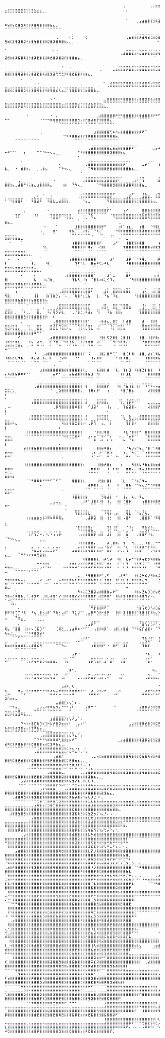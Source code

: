 ⠀⠀⠀⠀⠀⠀⠀⠀⠀⠀⠀⠀⠀⠀⠀⠀⠀⠀⠀⠀⠀⠀⠀⠀⠀⠀⠀⠀⠀⠀⠀⠀⠀⠀⠀⠀⠀⢀⠀⠀⠀⠀⠀⠀⠀⠀⣀⣠⣤⣤⣶⣶⣶⣶⣶⣶⣶⣶⣦⣤⣤⣀⠀⠀⠀⠀⠀⠀⠀⠀⠀⠀⠀⠀⠀⠀⠀⠀⠀⠀⠀⠀⠀⠀⠀⠀⠄⠄⠀⠀⠀⠀⠀⠀⠀⠀⠀⠀⠀⠀⠀⠀⠀⠀⠀⠀⠀⠀⠀⠀⠀⠀⠀⠀⠀⠀⠀⠀⠀⠀⠀⠀⠀⠀⠀⠀⠀⠀⠀⠀⠀⠀⠀⠀⠀⠀⠀⠀
⠀⠀⠀⠀⠀⠀⠀⠀⠀⠀⠀⠀⠀⠀⠀⠀⠀⠀⠀⠀⠀⠀⠀⠀⠀⠀⠀⠀⠀⠀⠀⠀⠀⠀⠀⠀⠀⠀⠁⠀⠀⢀⣠⣴⣶⡿⣟⡿⣽⣛⣾⣳⢯⡿⣽⣻⣽⣟⣿⣻⢿⡿⣿⣷⣦⣄⣀⠀⠀⠀⠀⠀⠀⠀⠀⠀⠀⠀⠀⠀⠀⠀⠀⠀⠀⠀⠀⠀⠀⠀⠀⠀⠀⠀⠀⠀⠀⠀⠀⠀⠀⠀⠀⠀⠀⠀⠀⠀⠀⠀⠀⠀⠀⠀⠀⠀⠀⠀⠀⠀⠀⠀⠀⠀⠀⠀⠀⠀⠀⠀⠀⠀⠀⠀⠀⠀⠀⠀
⠀⠀⠀⠀⠀⠀⠀⠀⠀⠀⠀⠀⠀⠀⠀⠀⢀⠀⠀⠀⠄⡃⠀⠀⠀⢔⠀⠀⠀⠀⠀⠀⠀⠀⠀⠀⠀⠀⢀⣤⣶⣿⡿⣽⢾⣽⣻⣞⣷⣻⢾⣽⣻⣽⢿⣽⣳⣿⣳⡿⣯⣿⢯⣿⡽⣿⢿⣿⣦⣄⡀⠀⠀⠀⠀⠀⠀⠀⠀⠀⠀⠀⠀⠀⠀⠀⠀⠀⠀⠀⠀⠀⠀⠀⠀⠀⠀⠂⡀⠀⠀⠀⠀⠀⠀⠀⠀⠀⠀⠀⠀⠀⠀⠀⠀⠀⠀⠀⠀⠀⠀⠀⠀⠀⠀⠀⠀⠀⠀⠀⠀⠀⠀⠀⠀⠀⠀⠀
⠀⠀⠀⠀⠀⠀⠀⠀⠀⠀⠀⠀⠀⠀⠀⠁⠈⠀⠀⠀⠀⠀⠀⠀⠀⠀⠀⠀⠀⠀⠀⠀⠀⠀⠀⠀⢀⣴⣿⣿⣟⡷⣟⣯⡿⣞⣷⣻⢾⣽⣻⣾⡽⣯⣿⢯⣟⣾⡽⣟⣷⣯⡿⣞⣿⡽⣿⣽⣻⢿⣿⣶⣤⡀⠀⠀⠀⠀⠀⠀⠀⠀⠀⠀⠀⠀⠀⠀⠀⠀⠀⠀⠀⠀⠀⠀⠁⠀⠀⠀⠀⠀⠀⠀⠀⠀⠀⠀⠀⠀⠀⠀⠀⠀⠀⠀⠀⠀⠀⠀⠀⠀⠀⠀⠀⠀⠀⠀⠀⠀⠀⠀⠀⠀⠀⠀⠀⠀
⠀⠀⠀⠀⠀⠀⠀⠀⠀⠀⠀⠀⠀⠀⠀⠀⠀⠀⠃⠀⠐⠀⠀⠀⠀⠀⠀⠀⠀⠀⡀⠀⠀⠀⣀⣴⣿⣿⡿⣷⣿⣻⣿⣽⣟⣿⣽⣟⣯⣷⣿⣻⣿⢿⣽⡿⣯⣿⣽⣟⣷⢯⣿⣻⣽⢛⢛⣛⠿⣿⣞⣯⣿⢿⣷⣄⡀⠀⠀⠀⠀⠀⠀⠀⠀⠀⠀⠀⠀⠀⠀⠀⠀⠀⠀⠀⠀⠀⠀⠀⠀⠀⠀⠄⠀⠀⠄⠀⠀⠀⠀⠀⠀⠀⠀⠀⠀⠀⠀⠀⠀⠀⠀⠀⠀⠀⠀⠀⠀⠀⠀⠀⠀⠀⠀⠀⠀⠀
⠀⠀⠀⠀⠀⠀⠀⠀⠀⠀⠐⠀⠀⠀⠀⠀⠀⠀⠀⠀⠀⠀⠀⠀⠄⠀⠀⠀⠀⠀⠀⠁⢀⣾⣿⣿⣿⣟⣿⡿⣷⣿⣟⣾⣿⣻⣾⣿⣯⣿⣾⣟⣿⣿⣿⣻⣿⣳⣿⢾⣯⡿⣷⢿⣿⣜⢎⣌⡛⢻⣿⣟⣾⣟⣯⣿⣿⣦⣀⠀⠀⠀⠀⠀⠀⠀⠀⠀⠀⠀⠀⠀⠀⠀⠀⠀⠀⠀⠀⠀⠀⠀⠀⠀⠀⠀⠀⠀⠀⠀⠀⠀⠀⠀⠀⠀⠀⠀⠀⠀⠀⠀⠀⠀⠀⠀⠀⠀⠀⠀⠀⠀⠀⠀⠀⠀⠀⠀
⠀⠀⠀⠀⠀⠀⠀⠀⠀⠀⠀⠀⠀⠀⠐⠈⠀⠀⠀⠀⠀⠀⠀⠀⠀⠀⠀⠀⠀⠀⠀⣤⣿⣿⣿⣿⣟⣿⡿⣿⡿⣷⣿⣿⣽⡿⣷⣿⣿⣿⣾⣿⣿⡿⣿⢿⣿⣿⣽⣿⣷⣿⣟⣿⣻⣿⣿⣶⣿⣿⣿⡿⣾⣽⣻⣞⣷⡿⣿⣷⣄⡀⠀⠀⠀⠀⠀⠀⠀⠀⠀⠀⠀⠀⠀⠀⠀⠀⠀⠀⠀⠀⠀⠀⠀⠀⠀⠀⠀⠀⠀⠀⠀⠀⠀⠀⠀⠀⠀⠀⠀⠀⠀⠀⠀⠀⠀⠀⠀⠀⠀⠀⠀⠀⠀⠀⠀⠀
⠀⠀⠀⠀⠀⠀⠀⠃⠀⠀⠀⠀⠀⠀⠐⠀⠄⠀⠀⠀⠀⠀⠀⠀⠀⠀⠀⠀⠀⣠⣿⣿⣿⣿⡿⢛⡛⣿⣿⣿⣿⡿⣿⣾⣿⣿⠿⠛⠋⠉⠁⠀⠀⠀⠀⠀⠀⠀⠀⠀⠈⠉⠉⠛⠻⠿⢿⣿⣿⣻⡿⣿⣽⡾⣯⢿⣾⣿⢯⣿⢿⣿⣦⡀⠀⠀⠀⠀⠀⠀⠀⠀⠀⠀⠀⠀⠀⠀⠀⠀⠀⠀⠀⠀⠀⠀⠀⠀⠀⠀⠀⠀⠀⠀⠀⠀⠀⠀⠀⠀⠀⠀⠀⠀⠀⠀⠀⠀⠀⠀⠀⠀⠀⠀⠀⠀⠀⠀
⠀⠀⠀⠀⠀⠀⠀⠀⠀⠀⠀⢀⠀⠀⠀⠀⠀⠀⠀⠀⠁⠀⠀⠀⠀⠀⠀⠀⣰⣿⣿⣿⣿⢋⠦⢣⢼⣿⣿⣿⣾⣿⡿⠟⠉⠀⠀⠀⠀⠀⠀⠀⣀⣀⣀⣀⣀⣀⣀⣀⠀⠀⠀⠀⠀⠀⠀⠈⠙⠛⠿⣿⣾⣿⡽⣟⣿⣿⣿⣿⣿⣻⣿⣿⣦⠀⠀⠀⠀⠀⠀⠀⠀⠀⠀⠀⠀⠀⠀⠀⠀⠀⠀⠀⠀⠀⠀⠀⠀⠀⠀⠀⠀⠀⠀⠀⠀⠀⠀⠀⠀⠀⠂⠀⠀⠀⠀⠀⠀⠀⠀⠀⠀⠀⠀⠀⠀⠀
⠀⠀⠀⠀⠀⠀⠀⠀⠀⠀⠀⠀⠀⠀⠀⠀⠀⠀⠀⠀⠀⠀⠀⠀⠀⠀⢀⣼⣿⣿⣿⣿⣿⣌⣮⣵⣿⣿⣿⡿⠟⠉⠀⠀⠀⠀⢀⣠⠴⠒⠋⠉⠁⠀⠀⣆⠀⠀⠀⠉⠉⠙⠒⠢⢤⣀⡀⠀⠀⠀⠀⠀⠉⠻⢿⣿⣿⣿⣿⣿⣿⣿⣽⣿⣿⣷⣦⡀⠀⠀⠀⠀⠀⠀⠀⠀⠀⠀⠀⠀⠀⠀⠀⠀⠀⠀⠀⠀⠀⠀⠀⠀⠀⠀⠀⠀⠀⠀⠀⠀⠀⠁⠀⠀⠀⠀⠀⠀⠀⠀⠀⠀⠀⠀⠀⠀⠀⠀
⠀⠀⠀⠀⠀⠁⠀⠀⠀⠀⠀⠀⠀⠀⠀⠀⠀⠄⠀⠀⠀⠀⠀⠀⠀⢀⣾⣿⣿⣿⣿⣿⣿⣿⣿⣿⣿⡿⠋⠁⠀⠀⠀⣀⡴⠚⠉⠀⢰⣧⡀⠀⠐⠀⣾⣿⣦⠀⠀⡀⢠⣷⡄⠀⠀⠀⠉⠓⠦⣄⠀⠀⠀⠀⠀⠉⠻⢷⣿⣿⡿⣟⣿⣾⡿⣿⣿⣿⣷⣦⣀⠀⠀⠀⠀⠀⠀⠀⠀⠀⠀⠀⠀⠀⠀⠀⠀⠀⠀⠀⠀⠀⠀⠀⠀⠀⠀⠀⠀⠀⠀⠀⠁⠀⠀⠀⠀⠀⠀⠀⠀⠀⠀⠀⠀⠀⠀⠀
⠀⠀⠀⠀⢀⠀⠀⠀⠂⠀⠀⠀⠀⠀⠀⠠⠀⠀⠀⠀⠀⠀⠀⠀⢀⣾⣿⣿⣿⣿⣿⣻⣿⣿⣿⡿⠋⠀⠀⠀⢀⡴⠚⢻⠀⠀⠀⠀⣾⣿⣟⣦⣀⣼⣿⠛⢯⣷⣄⣰⣿⣿⡿⣄⠀⠀⠀⢰⡆⠀⠙⠳⢄⡀⠀⠀⠀⠀⠙⠻⣿⣿⣿⣻⣿⣿⣿⣽⣿⢿⣿⣿⣦⣀⠀⠀⠀⠀⠀⠀⠀⠀⠀⠀⠀⠀⠀⠀⠀⠀⠀⠀⠀⠀⠀⠀⠀⠀⠀⠀⠀⠀⠀⠀⠀⠀⠀⠀⠀⠀⠀⠀⠀⠀⠀⠀⠀⠀
⠀⠀⠀⠀⠀⠀⠀⠀⠀⡀⠄⠀⠂⠀⠠⠀⠀⠀⠀⠀⠀⠀⠀⢀⣾⣿⣿⣿⣿⣿⣿⣿⣿⡿⠋⠀⠀⠀⢀⡴⠋⠀⠀⣸⣷⣤⡀⢰⣿⠃⠙⢿⣿⣿⠏⠀⠀⠻⣿⣽⠟⠀⠹⣿⣆⣀⣴⣿⣷⡀⠀⠀⠀⠙⢦⣀⠀⠀⠀⠀⠈⠻⣿⣿⣿⣷⣿⣿⣿⡿⣟⣿⣿⣿⣿⣦⣄⠀⠀⠀⠀⠀⠀⠀⠀⠀⠀⠀⠀⠀⠀⠀⠀⠀⠀⠀⠀⠀⠀⠀⠀⠀⠀⠀⠀⠀⠀⠀⠀⠀⡀⠀⠀⠀⠀⠀⠀⠀
⠀⠀⠀⠀⠀⠀⠄⠀⠀⠀⠀⠀⠀⠐⠀⠀⠀⠀⠀⠀⠀⠀⠀⣾⣿⣿⣿⣿⣿⣿⣿⣿⠏⠁⠀⠀⠀⣰⠊⠀⠀⠀⠀⣿⠿⣷⡿⣿⡿⠀⠀⠀⠹⠏⠀⠀⠀⠀⠘⠃⠀⠀⠀⠹⣿⣿⠟⠙⢿⣿⡀⠀⠀⠐⣂⠈⠳⣄⠀⠀⠀⠀⠈⠻⣿⣿⣿⣿⣿⣿⣿⣿⣷⣿⢿⣿⣿⣿⣶⣄⡀⠀⠀⠀⠀⠀⠀⠀⠀⠀⠀⠀⠀⠀⠀⠀⠀⠀⠀⠀⠀⠁⠐⠀⠀⠀⠀⠀⠀⠀⠀⠀⠀⠀⡀⠀⠀⠀
⠀⠀⠀⠀⠀⠀⠀⠀⠀⠀⠀⠀⠐⠀⠀⠀⠁⠀⠀⠀⠀⠀⣸⣿⣿⣿⣿⣿⣿⣿⣿⠋⠀⠀⠀⢀⡾⠁⢰⣆⡀⠀⢰⣿⠀⠀⠙⢿⣇⠀⠀⠀⠀⠀⠀⠀⠀⠀⠀⠀⠰⡄⠀⠀⠿⠁⠀⠀⠀⠻⣷⡄⣠⣴⣿⣆⠀⠈⠳⣄⠀⠀⠀⠀⠙⢿⣿⣿⣿⣿⣿⣿⣾⣿⣿⣿⣾⣿⣻⣿⢿⣷⣤⣀⠀⠀⠀⠀⠀⠀⠀⠀⠀⠀⠀⠀⠀⠀⠀⠀⠀⠀⠀⠀⠀⠈⠀⠀⠀⠂⠀⠘⠁⠀⠄⠀⣀⠀
⠀⠐⠀⠀⠀⠁⠀⠀⠀⠀⠀⠀⠀⠀⠀⠀⠀⠀⠀⠀⠀⢰⣿⣿⣿⣿⣿⣿⣿⣿⠃⠀⠀⠀⣠⠋⠀⠀⢸⣿⣟⣿⢾⣿⠀⠀⠀⠀⢰⠀⠀⠀⠀⠀⠀⠀⠀⠀⠀⠀⠀⢹⡄⠀⠀⠀⠀⠀⠀⠀⠻⣿⣿⣿⠃⢻⡆⠀⣐⣽⣇⠀⠀⠀⠀⠀⠹⣿⣿⣿⣿⣿⣿⣿⣿⣾⣿⣽⣿⣯⣿⣯⣟⣿⣷⣤⡀⠀⠀⠀⠀⠀⠀⠀⠀⠀⠀⠀⠀⠀⠀⠀⠀⠀⠀⠀⠀⠀⠀⠀⠀⠀⠀⠀⠀⠀⠀⠀
⠀⠄⠀⠀⠄⠀⠀⠀⡀⠀⠀⠁⠀⠀⠀⠀⠀⠀⠀⠀⢠⣾⣿⣿⣿⣿⣿⣿⣿⠁⠀⠀⠀⣰⠃⠀⠀⠀⣸⡿⠈⠙⠳⢿⡀⠀⠀⠀⡿⡇⠀⠀⠀⠀⠀⠀⠀⢸⡄⠀⠀⠀⢻⡀⠀⠀⠀⠀⠀⠀⠀⢹⡋⢹⡄⠀⢿⣶⡛⡥⢚⢧⡀⠀⠀⠀⠀⠘⢿⣿⣿⣿⣿⣿⣿⣿⣿⢿⣯⣿⣷⣿⣻⣾⣽⣻⣿⣶⣄⡀⠀⠀⠀⠀⠀⠀⠀⠀⠀⠀⠀⠀⠀⠀⠀⠀⠀⠀⠀⠀⠀⠀⠀⠀⠀⠀⠀⠀
⠀⠀⠀⠀⠀⠄⠀⠀⠀⠅⠀⠀⠀⠀⠀⠀⠀⠀⠀⣰⣿⣿⣿⣿⣿⣿⣿⣿⠃⠀⠀⠀⣰⠃⣀⠀⠀⠀⣿⠇⠀⠀⠀⠀⠀⠀⠀⡄⡇⣿⠀⠀⠀⠀⠀⠀⠀⠀⣧⠀⠀⠰⡌⣷⡀⠀⠀⠀⠀⠀⢹⣧⢣⡀⢷⠀⠈⣿⡧⠶⣅⢊⠹⣄⠀⠀⠀⠀⠈⢻⣿⣿⣿⣿⣿⣿⣿⣿⣿⣿⣿⣽⣿⣷⢿⣻⣾⣟⣿⣷⣤⠀⠀⠀⠀⠀⠀⠀⠀⠀⠀⠀⠀⠁⠀⠀⠀⠀⠀⠀⠀⠀⠀⠀⠀⠀⠀⠀
⠁⠀⠀⢨⠀⠀⠀⠀⠁⠀⠀⠀⠀⠀⠀⠀⠀⢀⣾⣿⣿⣿⣿⣿⣿⣿⣿⠏⠀⠀⠀⣰⡇⠀⣿⣿⣷⣴⣿⡅⠀⠀⠀⢠⠅⠀⢠⡇⣿⢻⣇⠀⠀⠀⢀⠀⠀⠀⢸⡇⠀⠀⣷⢹⣷⡑⡄⠈⠄⡀⠈⢷⣷⢳⣈⣧⠀⠀⣇⠀⠙⣦⠈⠹⣆⠀⠀⠀⠀⠀⢻⣿⣿⣿⣿⣿⣿⣿⣿⣿⣿⡿⣷⣿⣿⢿⣷⣿⣯⣿⣿⡆⠀⠀⠀⠀⠀⠀⠀⠀⠀⠀⠀⠀⠀⠀⠀⠀⠀⠀⠀⠀⠀⠀⠀⠀⠀⠀
⠀⠀⠀⠀⠀⠀⠀⠁⠀⠀⠀⠀⡀⠀⠀⠀⢠⣿⣿⣿⣿⣿⣿⣿⣿⣿⡏⠀⠀⠀⢠⣿⠄⠀⣿⡇⠙⣿⣿⣤⠀⠀⠀⢸⠂⠀⢸⡇⠸⣞⣿⡆⡀⠀⠈⠆⣀⠁⠀⣿⡀⠀⠸⡍⢿⡳⡽⣆⠀⠀⢀⠘⣿⣃⠿⣽⡄⠀⢻⠀⠀⠹⣦⠀⣿⣧⠀⠀⠀⠀⠀⢻⣿⣿⣿⣿⣿⣿⣿⣿⣿⣿⣿⣿⣻⣿⣿⣾⣿⣿⣿⠇⠀⠆⠀⠀⠀⠀⠀⠀⠀⠀⠀⠀⠀⠀⠀⠀⠀⠀⠀⠀⠀⠀⠀⠀⠀⠀
⠀⠀⠀⠀⠀⠄⠀⠀⠀⠀⠀⠀⠀⠀⠀⣠⣿⣿⣿⣿⣿⣿⣿⣿⣿⣿⠁⠀⠀⠀⣺⣾⢦⣄⣿⡅⢀⡇⢾⡿⠀⠀⠀⣾⠀⠀⣿⣿⠀⢿⣳⢿⣽⡄⠀⠀⢹⡀⠀⣿⣧⠀⠀⣿⣞⣇⠹⣾⡷⣄⠀⠀⢹⡿⣎⢻⣇⠀⢼⠀⠀⠀⠸⡆⢸⣟⣧⠀⠀⠀⠀⠀⢻⣿⣿⣿⣿⣿⣿⣿⣿⣿⣿⣿⣿⣿⣿⠿⠛⠛⠁⠀⠀⠀⠀⠀⠀⠀⠀⠀⠀⠀⠀⠀⠀⠀⠀⠀⠀⠀⠀⠀⠀⠀⠀⠀⠀⠀
⠀⠀⠀⠀⠊⠀⠀⠀⠀⠀⠀⠀⠀⢀⣴⣿⣿⣿⣿⣿⣿⣿⣿⣿⣿⡇⠀⠀⠀⠀⣻⡇⢫⣝⣿⡇⢨⣿⢸⡇⠀⠀⢸⣿⠀⢸⣿⢻⡆⢸⣯⣏⠿⣧⡀⠀⠘⣷⠀⣾⢹⡄⠀⡇⠈⠻⣄⠈⢻⡼⢳⣄⠀⢷⠙⢿⣿⠀⢺⡀⠀⠀⠀⢹⠈⣿⢽⡆⠀⠀⠀⠀⠈⣿⣿⣿⣿⡿⠿⠛⠛⠛⠉⠉⠀⠁⠀⠀⠀⠀⠀⠀⠀⠀⠀⠀⠀⠀⠀⠀⠀⠀⠀⠀⠀⠀⠀⠀⠀⠀⠀⠀⠀⠀⠀⠀⠀⠀
⠀⠀⠀⠀⠀⠀⠀⠀⠀⠘⠀⠀⣠⣾⣿⣿⣿⣿⣿⣿⣿⣿⣿⣿⣿⠁⠨⠀⠀⢀⣿⡅⣿⠛⢉⠁⠀⣿⢈⠇⢿⠀⣼⣿⡀⣼⡎⠸⣧⠸⣿⣮⢣⡙⢷⡀⠀⡟⣦⣾⠠⣷⡄⠇⠀⠀⣨⠞⠃⠀⠀⠈⠁⠀⠀⡀⢸⡆⣿⡇⠀⠀⠀⠀⠁⢿⡘⣿⡄⠀⠀⠀⠀⢸⣿⣿⣿⢷⠀⠀⠀⠀⠀⠀⠀⠀⠀⠀⠀⠀⠀⠀⠀⠠⠀⠀⠀⠀⠄⠀⠀⠀⠀⠀⠀⠀⠀⠀⠀⠀⠀⠀⠀⠀⠀⠀⠀⠀
⠀⠀⠀⠀⠀⠀⠀⠀⠀⠀⠀⣰⣿⣿⣿⣿⣿⣿⣿⣿⣿⣿⣿⣿⡿⣀⠀⠀⠀⣯⣿⡇⣾⠀⠈⣇⠀⢹⡆⣹⠀⢿⣿⣙⡇⣿⡇⠀⠸⣆⣳⣿⡷⠟⠛⠋⠉⠀⠀⠀⠀⠀⠀⢀⡶⠋⠁⣠⣀⣶⣷⣾⣿⣿⣿⣷⣼⠀⣹⠀⠀⠀⠀⠀⠀⢸⡇⢼⣧⠀⠀⠀⠀⢀⣿⣿⣿⣿⠀⠀⠀⠀⠀⠀⠀⠀⠀⠀⠀⠀⠀⠀⠀⠀⠀⠀⠀⠀⠀⠀⠀⠀⠀⠀⠀⠀⠀⠀⠀⠀⠀⠀⠀⠀⠀⠀⠀⠀
⠀⠀⠀⠀⠀⠀⠀⠀⠀⢀⣼⣿⣿⣿⣿⣿⣿⣿⣿⣿⣿⣿⣿⣿⡇⢲⠀⠀⠀⣿⣿⣷⡟⠀⠀⠸⡆⠘⣧⢸⣇⢸⡇⠉⠹⠛⠧⠤⣤⣭⣥⣡⡀⠀⠀⠀⠀⠀⠀⠀⠀⠀⠀⠈⠀⣀⣵⣿⣿⣿⣿⢿⣿⣄⠀⢸⢿⠆⡟⠀⠀⢰⠀⠀⠀⠘⣿⡈⣿⣦⠀⠀⠀⠀⢼⣿⣿⣿⡃⠀⠀⠀⠀⠀⠀⠀⠀⠀⠀⠀⠀⠀⠀⠀⠀⠀⠀⠀⠀⠀⠀⠀⠀⠀⠀⠀⠀⠀⠀⠀⠀⠀⠀⠀⠀⠀⠀⠀
⠀⠀⠀⠀⠀⠀⠀⠀⢠⣿⣿⣿⣿⣿⣿⣿⣿⣿⣿⣿⣿⣿⣿⣿⡇⣽⠀⠀⠀⣿⢿⣿⡄⠀⠀⠀⢻⡀⢸⡾⠿⠚⠃⠀⠀⣀⣀⣀⣀⡀⠤⠀⠀⠀⠀⠀⠀⠀⠀⠀⠀⠀⠀⠀⢀⡿⢻⣿⣿⣿⣿⠾⣿⡇⠀⠊⣸⣽⠃⠀⠀⢸⡄⠀⢀⠀⢹⣮⣽⣿⠄⠀⠀⠀⢼⣿⣿⡟⡇⠀⠀⠀⠀⠀⠀⠀⠀⠀⠀⠀⠀⠀⠀⠀⠀⠀⠀⠀⠀⠀⠀⠀⠀⠀⠀⠀⠀⠀⠀⠀⠂⠀⠀⠀⠀⠀⠀⠀
⠀⠀⠀⠀⠀⠀⠀⢠⣿⣿⣿⣿⣽⣿⣿⣿⣿⣿⣿⣿⣿⣿⣿⣿⡇⣺⠀⠀⠀⣿⣯⣿⡇⠀⠀⠀⠈⢧⠀⢷⣠⣤⣾⣿⣿⣿⣿⣿⣿⣿⣷⠶⣄⠀⠀⠀⠀⠀⠀⠀⠀⠀⠀⠀⠀⠀⠈⢿⣽⢿⣿⣛⣿⣧⠆⢀⡿⢻⠁⢠⡀⠈⡇⠀⠀⠀⠀⢻⡏⣿⠆⠀⠀⠀⣾⣿⣿⡇⡇⠀⠀⠀⠀⠀⠀⠀⠀⠀⠀⠀⠀⠀⠀⠀⠀⠆⠀⠀⠀⠀⠀⠀⠀⠀⠀⠀⠀⠀⠀⠀⠀⠀⠀⠀⠀⠀⠀⠀
⠀⠀⠀⠀⠀⠀⢠⣿⣿⣿⣷⣿⣿⣿⣿⣿⣿⣿⣿⣿⣿⣿⣿⣿⡇⠀⠀⠀⠈⣿⣧⢻⣿⠀⠀⠀⠀⠘⢧⠈⣿⣿⠉⠀⢿⣿⣿⣿⣿⣽⣿⡆⠀⠀⠀⠀⠀⠀⠀⠀⠀⠀⠀⠀⠀⠀⠀⠈⠛⠒⠒⠛⠉⠀⠀⠚⠁⣿⠀⣸⠁⡄⢣⠀⠀⠁⣆⠀⠻⣯⠀⠀⠀⠀⣿⣿⣿⣿⡇⠀⠀⠀⠀⠀⠀⠀⠀⠀⠀⠀⠀⠀⠀⠀⠀⠄⠀⠀⠀⠀⠀⠀⠀⠀⠀⠀⠀⠀⠀⠀⠀⠀⠀⠀⠀⠀⠀⠀
⠀⠀⠀⠀⠀⠀⣾⣿⣿⣷⣿⣿⣿⣾⣿⣿⣿⣿⣿⣿⣿⣿⣿⣿⡇⠀⠀⠀⠀⢿⣷⣛⣿⡆⠀⠀⠀⠀⠈⢳⡜⣎⠳⣄⠈⣿⡈⠘⢿⣿⣽⠇⠀⠀⠀⠀⠀⠀⠀⠀⠀⠀⠀⠀⠀⠀⠀⠀⠀⠀⠀⠀⠀⠀⠀⠀⢰⠇⣰⠇⠀⣿⠸⠀⣄⠀⠘⣦⡀⠙⢦⡀⠀⢸⣿⣿⣿⣿⠁⠀⠀⠀⠀⠀⠀⠀⠀⠀⠀⠀⠀⠀⠀⠀⠀⠀⠁⠀⠀⠀⠀⠀⠀⠀⠀⠀⠀⠂⠀⠀⠀⠀⠀⠀⠀⠀⠀⠀
⠀⠀⠀⠀⠀⠀⢸⣿⣿⣿⣿⣿⣾⣿⣿⣿⣿⣿⣿⣿⡿⣿⣿⣿⣷⠀⠀⠀⠀⢸⣿⡞⣿⡆⠀⠀⢰⠀⠀⠀⢻⣿⣧⠘⢷⣦⣿⣶⣾⣿⠿⠇⠀⠀⠀⠀⠀⠀⠀⠀⠀⠀⠀⠀⠀⠀⠀⠀⠀⠀⠀⠀⠀⠀⠀⢠⣿⣿⡿⠀⠀⢸⠀⠃⢻⠀⠀⣿⡿⣦⡄⠻⢶⣼⣿⣿⣿⢻⣶⡾⣷⠀⠀⠀⠀⠀⠀⠀⠀⠀⠀⠀⠀⠀⠀⠀⠀⠀⠀⠀⠀⠀⠀⠀⠀⠀⠀⠀⠀⠀⠀⠀⠀⠀⠀⠀⠀⠀
⠀⠀⠀⠀⠀⠀⠀⠉⠛⠿⠿⠿⠛⠛⠋⠉⠋⠉⠀⠀⠀⢿⣿⣿⣿⡀⠀⠀⠀⠸⣻⡆⣿⡇⠀⠀⠈⣇⠀⠀⠉⢳⡍⠳⠤⠀⠀⠀⠀⠀⠀⠀⠀⠀⠀⠀⠀⠀⠀⠀⠂⠀⠀⠀⠀⠀⠀⠀⠀⠀⠀⠀⠀⠀⢀⣾⠟⣿⡇⣠⠀⢸⠀⠀⢸⠀⢀⣿⣷⠀⠉⠳⢦⣌⣉⣙⣻⣿⣷⡿⠏⠀⠀⠀⠀⠀⠀⠀⠀⠀⠀⠀⠀⠀⠀⠀⠂⠀⠀⠀⠀⠀⠀⠀⠀⠀⠀⠀⠀⠀⠀⠀⠀⠀⠀⠀⠀⠀
⠀⠀⠀⠀⠀⠀⠀⠀⠀⠀⠀⠀⠀⠀⠀⠀⠀⠀⠀⠀⠀⠸⣿⣿⣿⣷⠀⠀⠀⠀⢙⢷⣼⡇⠀⠂⠀⢸⡄⠀⢦⡀⠻⣄⠀⠀⠀⠀⠀⠀⠀⠀⠀⠀⠀⠀⠀⠀⠀⠀⠀⠀⠀⣀⣠⢤⣄⠀⠀⠀⠀⠀⠀⣠⠟⠁⣸⣿⠇⣻⠀⢸⡄⠀⢸⡇⢈⣿⡗⠀⠀⠀⢰⣿⣿⡿⣿⣟⠛⠁⠀⠀⠀⠀⠀⠀⠀⠀⠀⠀⠀⠀⠀⠀⠀⠀⠀⡁⠀⠀⠀⠀⠀⠀⠀⠀⠀⠀⠀⠀⠀⠀⠀⠀⠀⠀⠀⠀
⠀⠀⠀⠀⠀⠀⠀⠀⠀⠀⠀⠀⠀⠀⠀⠀⠀⠀⠀⠀⠀⠀⢻⣿⣿⣿⣆⠀⠀⠀⠈⠹⢿⡇⢀⡤⠀⠀⢿⣇⠀⠑⣦⡘⢦⡀⠀⠀⠀⠀⠀⠀⠀⠀⠀⠀⣶⣶⣶⣶⣲⡯⠿⠷⠿⠿⢿⡄⠀⠀⠀⠀⠀⠁⢀⣼⡿⣽⠀⣿⠀⢸⡂⠀⢸⡇⠠⣿⠃⠀⠀⢀⣿⣿⡿⠁⠻⢿⣄⠀⠀⠀⠀⠀⠀⠀⠀⠀⠀⠀⠀⠀⠀⠀⠀⠀⠀⠀⠀⠀⠀⠀⠀⠀⠀⠀⠀⠀⠀⠀⠀⠀⠀⢀⠀⠀⠀⠀
⠀⠀⠀⠀⠀⠀⠀⠀⠀⠀⠀⠀⠀⠀⠀⠀⠀⠀⠀⠀⠀⠀⠈⢿⣿⣿⣿⣆⠀⠀⠀⠀⢹⠇⢸⡇⠀⡀⠈⠘⡆⠀⠀⠛⢷⡾⢷⣄⡀⠀⠀⠀⠀⠀⠀⠀⢹⡟⢫⡙⠴⡈⢆⠱⢨⢡⡿⠀⠀⠀⠀⠀⢀⣴⣿⣿⣿⡿⢠⣿⠀⣸⡇⠀⢸⡇⠀⣯⠀⠀⢀⣾⣿⠟⠱⣆⠀⠀⠈⠓⠦⣄⣀⠀⠀⠀⠀⠀⠀⣀⣀⠀⠀⠀⠀⠀⠀⠀⠀⠀⠀⠀⠀⠀⠀⠀⠀⠀⠀⠀⠀⠀⠀⠀⠀⠀⠈⠀
⠀⠀⠀⠀⠀⠀⠀⠀⠀⠀⠀⠀⠀⠀⠀⠀⠀⠀⠀⠀⠀⠀⠀⠘⣿⣿⣿⣿⣆⠀⠀⢀⡞⢠⠿⢳⠀⢹⡀⠀⢹⣤⣤⣄⣘⣿⣤⡈⠉⠃⠀⠀⠀⠀⠀⠀⠀⠻⣦⣘⡤⣑⣌⣂⡧⠟⠁⠀⠀⠀⣠⣴⣿⣿⣮⢽⣿⡇⣼⡿⠀⣿⡇⠀⢸⢅⡀⢳⠀⠀⣿⣿⠋⠀⠃⡹⣷⢤⣄⣀⠀⠀⠉⠛⠓⠶⠲⠶⢛⣽⣿⠀⠀⠀⠀⠀⠀⠀⠀⠀⠀⠀⠀⠀⠀⠀⠀⠀⠀⠀⠀⠀⠀⠀⠀⠀⠀⠀
⠀⠀⠀⠀⠀⠀⠀⠀⠀⠀⠀⠀⠀⠀⠀⠀⠀⠀⠀⠀⠀⠀⠀⠀⠘⣿⣿⣿⣿⣧⣀⡞⢡⠞⠀⠘⣇⠀⣧⠖⠉⢹⣟⢲⢯⣝⠻⢿⣷⣦⣄⡀⠀⠀⠀⠀⠀⠀⠀⠉⢉⡿⢿⡀⠀⠀⠀⢀⣤⣾⣟⣣⠾⣿⣷⣫⡿⣶⣿⣗⢀⣿⡇⠀⢸⠀⡇⢸⠀⣤⣿⣟⢰⡄⠀⠀⠻⣿⣀⠉⠉⠛⠓⠒⠒⠲⠛⠛⠋⠉⠀⠀⠀⠀⠀⠀⠀⠀⠀⠀⠀⠀⠀⠀⠀⠀⠀⠀⠀⠀⠀⠀⠀⠀⠀⠀⠀⠀
⠀⠀⠀⠀⠀⠀⠀⠀⠀⠀⠀⠀⠀⠀⠀⠀⠀⠀⠀⠀⠀⠀⢀⣤⣀⠘⢻⣿⣿⠿⠋⣠⠋⠀⠀⢀⡼⠛⠁⠀⠀⣿⢬⡓⢮⡜⡻⢶⣬⣙⠿⣿⢿⣷⣶⠦⣄⣀⣀⣠⠞⢀⡞⠁⢀⣠⢖⢻⡿⣿⣷⢣⢏⡿⣿⣿⣷⣿⠃⡇⣸⣿⡇⠀⣿⣸⣧⢸⣀⣿⣿⣿⣦⣙⠄⠀⠀⠨⣿⣐⠀⠀⠀⠀⠀⠀⠀⠀⠀⠀⠀⠀⠀⠀⠀⠀⠀⠀⠀⠀⠀⠀⠀⠀⠀⠀⠀⠀⠀⠀⠀⠀⠀⠀⠀⠀⠤⠀
⠀⠀⠀⢁⠀⠀⠀⠀⠀⠀⠀⠀⠀⠀⠀⠀⠀⠀⠀⠀⠀⠀⠀⠻⢮⣍⣙⣿⣽⣴⣿⣿⣷⡤⠞⠉⠀⠀⠀⠀⠀⢿⡦⣙⢦⡹⣱⢣⢞⡹⢷⣮⣛⣿⣷⣄⣡⣾⡽⠋⢀⣼⣧⣾⣿⠁⢎⣸⣿⢿⣿⣎⣮⣟⡿⢿⣿⡏⣰⣯⢟⣿⠁⠀⣿⡾⣽⢸⣿⣿⣿⢾⣿⢹⣎⠒⠄⠀⠀⠙⣦⡀⠀⠀⠀⠀⠀⠀⠀⠀⠀⠀⠀⠀⠀⠀⠀⠀⠀⠀⠀⠀⠀⠀⠀⠀⠀⠀⠀⠀⠀⠀⠀⠀⠀⠀⠀⠀
⠀⠀⠀⠀⠄⠀⠀⠀⠀⠀⠀⠀⠀⠀⠀⠀⠀⠀⠀⠀⠀⠀⠀⠀⠀⠀⠈⠛⡟⣿⡿⠟⠉⠀⠀⠀⠀⠀⠀⠀⠀⠘⣷⢩⢖⡱⢣⢏⣮⡿⠏⢿⢉⡉⠘⢯⠀⠘⢦⢀⣿⣢⡾⠁⠙⢷⡂⣴⠏⠀⠹⣅⡼⠉⢀⣤⡿⠛⣹⡗⣺⡟⠀⠀⣿⠇⣽⢸⣿⣿⣏⢿⣿⢸⡏⠿⣦⡑⠤⠀⠀⠙⠶⣤⣀⠀⠀⠀⢀⣀⡀⠀⠀⠀⠀⠀⠀⠀⠀⠀⠀⠀⠀⠀⠀⠀⠀⠀⠀⠀⠀⠀⠀⠀⠀⠀⠀⠀
⠀⠀⠀⠀⠄⠀⠀⠀⠀⠀⠀⠀⠀⠀⠀⠀⠀⠀⠀⠀⠀⠀⠀⠀⠀⢀⣠⡾⠛⠉⠀⠀⠀⠀⠀⠀⠀⠀⠀⠀⠀⠀⠙⣷⢪⡕⣫⠟⠡⢿⡄⠈⣿⣿⠀⢸⡷⠢⢈⣯⡹⠋⠀⠀⠀⢈⢿⣃⣀⣠⣴⠿⠶⠚⠋⠁⠀⢠⣿⠷⡿⠁⠀⢰⡿⡰⣿⣾⠀⠙⠻⣯⡏⣼⣿⠆⠈⠙⠳⠦⣥⣄⣀⣀⣈⣙⣛⣿⣽⣾⠃⠀⠀⠀⠀⠀⠀⠀⠀⠀⠀⠀⠀⠀⠀⠀⠀⠀⠀⠀⠀⠀⠀⠀⠀⠀⠀⠀
⠀⠀⠀⠀⠁⠀⠀⠀⠀⠀⠀⠀⠀⠀⠀⠀⠀⠀⠀⠀⠀⠀⢀⣠⠶⠛⠁⠀⠀⠀⠀⠀⠀⠀⠀⠀⠀⠀⠀⠀⠀⠀⠀⠙⢷⣼⠏⠀⢸⣯⣤⣶⣯⣤⣴⣞⣡⣴⣿⣝⢿⠉⠉⠉⠉⠛⠛⢯⡉⠁⠀⠀⠀⠀⠀⠀⢠⣿⣿⣿⠇⠠⠀⣾⠟⠁⣻⡏⠀⠀⠀⠈⢻⣯⡞⠀⠀⠀⠀⠀⠀⠉⠁⠉⠉⠉⠉⠉⠀⠀⠀⠀⠀⠀⠀⠀⠀⠀⠀⠀⠀⠀⠀⠀⠀⠀⠀⠀⠀⠀⠀⠀⠀⠀⠀⠀⠀⠀
⠀⠀⠀⠀⠀⠀⠀⠀⠀⠀⠀⠀⠀⠀⠀⠀⠀⠀⠀⠀⢀⣴⠏⠈⠀⠀⠀⠀⠀⠀⠀⠀⠀⠀⠀⠀⠀⠀⠀⠀⠀⠀⠀⠀⠈⠳⡄⠀⠘⠷⠛⠉⠉⠀⠛⠋⣳⡿⢭⠿⣮⡳⣤⣶⣶⡀⠀⠈⣷⠀⠀⠀⠀⠀⠀⢠⡿⢋⣿⠏⣰⠃⣾⠃⠀⢰⣿⠁⠀⠀⠀⠀⠀⠘⣯⠄⠀⠀⠀⠀⠀⠀⠀⠀⠀⠀⠀⠀⠀⠀⠀⠀⠀⠀⠀⠀⠀⠀⠀⠀⠀⠀⠀⠀⠀⠀⠀⠀⠀⠀⠀⠀⠀⠀⠀⠀⠀⠀
⠀⠀⠀⠀⠀⠀⠀⠀⠀⠀⠀⠀⠀⠀⠀⠀⠀⠀⠀⣠⡿⠁⠄⠀⠀⠀⠀⠀⠀⠀⠀⠀⠀⠀⠀⠀⠀⠀⠀⠀⠀⠀⠀⠀⠀⠀⠘⠦⣀⠀⠀⠀⠀⠀⠀⢸⣏⠷⣫⢽⣩⢿⣝⢧⣸⠋⠀⣰⠃⠀⠀⠀⣀⣀⣴⡯⣴⡾⢉⣼⢁⠾⠁⠀⠀⣼⠃⠀⠀⠀⠀⠀⠀⢀⣽⣦⣄⡀⠀⠀⠀⠀⠀⠀⠀⠀⠀⠀⠀⠀⠀⠀⠀⠀⠀⠀⠀⠀⠀⠀⠀⠀⠀⠀⠀⠀⠀⠀⠀⠀⠀⠀⠀⠀⠀⠀⠀⠀
⠀⠀⠀⠀⠀⠀⠀⠀⠀⠀⠀⠀⠀⠀⠀⠀⠀⢀⣴⡟⣄⠣⢀⠀⠀⠀⠀⠀⠀⠀⠀⠀⠀⠀⠀⠀⠀⠀⠀⠀⠀⠀⠀⠀⠀⠀⠀⠀⠈⠳⣄⠀⠀⠛⠶⡬⠿⠟⠛⠋⠉⠉⠛⣾⣳⡖⣛⢻⣛⣛⣿⠛⠛⠋⠁⢠⣾⣤⣾⠗⠋⠀⠀⢀⡴⠃⠀⠀⠀⠀⠀⠀⣠⣾⣿⣹⢾⡽⣻⢢⣤⣀⠀⠀⠀⠀⠀⠀⠀⠀⠀⠀⠀⠀⠀⠀⠀⠀⠀⠀⠀⠀⠀⠀⠀⠀⠀⠀⠀⠀⠀⠀⠀⠀⠀⠀⠀⠀
⠀⠀⠀⠀⠀⠀⠀⠀⠀⠀⠀⠀⠀⠀⠀⠀⣤⣾⣿⡱⢢⡁⠆⠠⠀⠀⠀⠀⠀⠀⠀⠀⠀⠀⠀⠀⠀⠀⠀⠀⠀⠀⠀⠀⠀⠀⠀⠀⠀⠀⠈⠙⠶⣄⠀⠀⠀⠀⣀⣤⡴⣶⢻⣛⣷⡹⣆⠉⠉⣰⠃⠀⠀⠀⣴⠟⠉⠈⠀⠀⠀⠀⠀⠈⠀⠀⠀⠀⠀⠀⢀⣴⣿⣟⡾⣽⢯⡿⣽⣻⢾⣭⣻⠶⣦⣄⡀⠀⠀⠀⠀⠀⠀⠀⠀⠀⠀⠀⠀⠀⠀⠀⠀⠀⠀⠀⠀⠀⠀⠀⠀⠀⠀⠀⠀⠀⠀⠀
⠀⠀⠀⠀⠀⠀⠀⠀⠀⠀⠀⠀⠀⠀⣰⣾⣿⣿⣯⢳⢣⠜⣠⠁⠄⠀⠀⠀⠀⠀⠀⠀⠀⠀⠀⠀⠀⠀⠀⠀⠀⠀⠀⠀⠀⠀⠀⠀⠀⠀⠀⠀⠀⠀⠙⠲⠶⣿⣏⢷⡹⢎⡗⡧⡞⣿⡽⣶⡶⠃⠀⢀⡤⠞⠁⠀⠀⠀⠀⠀⠀⠀⠀⠀⠀⠀⠀⠀⣠⣴⣿⣿⡿⣞⣿⡽⣯⣟⣷⣟⡿⣾⡽⣿⣶⢾⣽⣛⡷⢶⣤⣀⣀⠀⠀⠀⠀⠀⠀⠀⠀⠀⠀⠀⠀⠀⠀⠀⠀⠀⠀⠀⠀⠀⠀⠀⠀⠀
⠀⠀⠀⠀⠀⠀⠀⠀⠀⠀⠀⢀⣤⣿⣿⣿⣿⣿⣽⢫⣎⠳⣄⠊⡄⠀⠀⠀⠀⠀⠀⠀⠀⠀⠀⠀⠀⠀⠀⠀⠀⠀⠀⠀⠀⠀⠀⠀⠀⠀⠀⠀⠀⠀⠀⠀⠀⠀⠉⠙⠛⠛⠾⠷⠿⠾⢃⣿⣷⡦⠞⠉⠀⠀⠀⠀⠀⠀⠀⠀⠀⠀⠀⠀⢀⣠⣴⣿⣿⣿⣿⢿⣽⡿⣽⣟⣯⣿⢾⣻⣽⣟⣿⣷⢿⣻⣯⣿⢿⣿⣶⣯⣽⣛⡷⣦⣤⣀⡀⠀⠀⠀⠀⠀⠀⠀⠀⠀⠀⠀⠀⠀⠀⠀⠀⠀⠀⠀
⠀⠀⠀⠀⠀⠀⠀⠀⠀⢀⣴⣿⣿⣿⣿⣿⣿⣟⣾⡳⣎⠷⣌⠳⡠⢡⠀⠀⠀⠀⠀⠀⠀⠀⠀⠀⠀⠀⠀⠀⠀⠀⠀⠀⠀⠀⠀⠀⠀⠀⠀⠀⠀⠀⠀⠀⠀⠀⠀⠀⠀⠀⠀⠀⢀⣴⣿⠋⠁⠀⠀⠀⠀⠀⠀⠀⢀⣀⢴⣢⣶⣶⣾⣿⣿⣿⣿⣿⢿⣯⣿⣟⣯⣿⢿⣽⡿⣾⡿⣟⣯⣿⣟⣾⣿⡿⣯⣿⡿⣷⣿⣻⣟⣿⡿⣷⣿⣭⣟⡿⢶⣦⣤⣀⠀⠀⠀⠀⠀⠀⠀⠀⠀⠀⠀⠀⠀⠀
⠀⠀⠀⠀⠀⠀⠀⣠⣾⣿⢿⣿⣿⣿⣿⣿⣿⣻⢾⡽⣭⡟⣼⢣⡕⢢⠘⡀⠀⠀⠀⠀⠀⠀⠀⠀⠀⠀⠀⠀⠀⠀⠀⠀⠀⠀⠀⠀⠀⠀⠀⠀⠀⠀⠀⠀⠀⠀⠀⠀⠀⠀⢀⣴⣿⣿⣯⣀⠀⠀⠀⠀⠀⣀⣠⣾⡿⣾⣿⣿⣿⣿⢿⣿⣻⣿⣿⣻⣿⣯⣷⣿⢿⣽⣿⣯⣿⣟⣿⡿⣟⣯⣿⡿⣷⣿⣿⣟⣿⣿⣽⣿⢿⣻⣿⣿⣽⣿⢿⣿⣿⣷⣾⣿⣽⣷⢦⣄⣀⠀⠀⠀⠀⠀⠀⠀⠀⠀
⠀⠀⠀⠀⢀⣴⣾⢿⣻⣾⢿⣻⣿⣿⣿⣿⣻⣿⢯⣟⡷⣽⣎⠷⣜⢣⢣⡘⠄⠄⠀⠀⠀⠀⠀⠀⠀⠀⠀⠀⠀⠀⠀⠀⠀⠀⠀⠀⠀⠀⠀⠀⠀⠀⠀⠀⠀⠀⠀⠀⢀⡴⣿⣿⣿⠃⠈⠉⣀⣤⣤⣶⣿⣿⣿⣽⣹⣿⣿⣟⣷⡿⣿⣻⣿⣷⣿⢿⣷⣿⣿⣽⣿⡿⣷⣿⣟⣿⡿⣿⣿⢿⣟⣿⣿⢿⣾⣿⣿⣽⣿⢿⣿⣿⣿⣽⣿⣿⣿⣿⣯⣿⣿⡿⣿⣿⣿⣿⣽⣻⣦⣄⡀⠀⠀⠀⠀⠀
⠀⠀⢠⣾⣿⣻⣽⣿⣻⣽⣿⣿⣿⣿⣿⣿⣿⣻⣿⢯⣟⡷⣞⡿⣎⢷⡣⡜⡬⡘⢠⠀⠀⠀⠀⠀⠀⠀⠀⠀⠀⠀⠀⠀⠀⠀⠀⠀⠀⠀⠀⠀⠀⠀⠀⠀⠀⠀⢀⣴⣟⡠⠾⣯⠿⣴⣾⣿⣿⣿⣿⣿⣿⣿⣿⣲⢳⣿⣿⣟⣯⣿⣿⢿⣷⣿⣻⣿⣿⣿⣾⣿⣿⣿⣿⣯⣿⣿⣿⣿⣻⣿⣿⣿⣻⣿⣿⣿⣾⣿⣿⣿⣿⣷⣿⣿⣿⣾⣿⣟⣿⣿⣿⣿⣿⣿⣿⣿⣿⣿⣿⣯⣿⣦⡀⠀⠀⠀
⠀⢠⣿⣿⣳⣿⣻⣾⣿⡿⣿⣿⣿⣿⣿⣿⣿⣿⣿⣿⣻⣽⣯⢷⣻⢮⣳⣝⡲⡍⢦⡘⠄⠠⠀⠀⠀⠀⠀⠀⠀⠀⠀⠀⠀⠀⠀⠀⠀⠀⠀⠀⠀⠀⠀⠀⢀⣴⣿⣿⣿⣿⣿⣾⣿⣿⣿⣿⣿⣿⣿⢿⣿⣿⣿⢧⢫⣼⣿⣿⣟⣯⣿⣿⢿⣻⣿⣿⣿⣿⣿⣿⣿⣿⣿⣿⣿⣿⣿⣿⣿⣿⣿⣿⣿⣿⣿⣿⣿⣿⣿⣿⣿⣿⣿⣿⣽⣿⣿⣿⣿⣿⢿⣿⣿⣿⣿⣿⣿⣿⣿⣿⣿⣿⡿⣦⡀⠀
⠀⣿⣿⣷⡿⣽⣿⣻⣷⣿⣿⣿⣿⣿⣿⣿⣿⣿⣿⣽⣿⣷⡿⣯⣟⣯⢷⣮⢳⡝⣦⢓⡬⠑⡄⢂⠀⠀⠀⠀⠀⠀⠀⠀⠀⠀⠀⠀⠀⠀⠀⠀⠀⠀⢀⣴⣿⣿⣿⣿⣿⣿⣿⣿⣿⣿⣿⣿⡿⣿⣾⣿⣿⣿⣿⡧⡓⢾⣿⣿⣻⣿⣟⣿⣿⣿⣿⣿⣿⣿⣿⣿⣿⣿⣿⣿⣿⣿⣿⣿⣿⣿⣿⣿⣿⣿⣿⣿⣿⣿⣿⣿⣿⣿⣿⣿⣿⣿⣿⣿⢿⣾⣿⣿⣿⡿⣿⣿⣿⣿⣿⣿⣿⣿⣿⣿⣇⠀
⠀⣿⣿⣷⣿⣿⣿⣿⣿⣿⣿⣿⣿⣿⣿⣿⣿⣿⣿⣿⣿⣯⣿⣿⣽⣾⣻⣞⣟⡾⣱⢏⠶⣉⠖⡄⡊⠄⡀⠀⠀⠀⠀⠀⠀⠀⠀⠀⠀⠀⠀⠀⣠⣶⣿⣿⣿⣿⣿⣿⣿⣿⣿⣿⣿⣿⢿⣻⣿⣿⣻⣷⣿⣿⣿⣇⡝⡸⣿⣿⣿⣽⣿⡿⣿⣿⣿⣿⣿⣿⣿⣿⣿⣿⣿⣿⣿⣿⣿⣿⣿⣿⣿⣿⣿⣿⣿⣿⣿⣿⣿⣿⣿⣿⣿⣿⣿⣿⣿⣿⣿⣿⣿⡿⣿⣿⣿⣿⣿⣿⣿⣿⣿⣿⣿⣷⣿⡄
⠸⣿⣿⣯⣿⣷⣿⣿⣿⣿⣿⣿⣿⣿⣿⣿⣿⣿⣿⣿⣿⣿⣿⣿⣯⣷⣿⣽⡾⣽⣛⣾⣹⢣⡏⡴⢡⠒⢤⠁⢄⠀⡀⠀⠀⠀⠀⠀⠀⢀⣴⡾⣿⣿⣿⣿⣿⢿⣻⣿⣿⣿⣿⣿⢿⣾⣿⣿⣿⣻⣿⣿⣽⣿⣿⣿⠰⡱⣿⣿⣯⣿⣿⣿⣿⣿⣿⣿⣿⠉⠛⠿⢿⣿⣿⣿⣿⣿⣿⣿⣿⣿⣿⣿⣿⣿⣿⣿⣿⣿⣿⣿⣿⣿⣿⣿⣿⣿⣾⣿⣿⣿⣻⣿⣿⣿⣟⣿⣽⣿⣾⣿⣿⣿⣿⣿⣷⣧
⠠⣿⣿⣿⣿⣿⣿⣿⣿⣿⣿⣿⣿⣿⣿⣿⣿⣿⣿⣿⣿⣿⣿⣿⣿⣿⣿⣯⣿⣿⣽⣾⣽⣳⣽⣳⣭⢏⡦⣍⢆⢢⡐⢠⣀⣀⣤⣴⣾⡟⣏⢶⣿⣿⣿⣿⣿⣿⣿⣿⡿⣿⣽⣿⣿⣿⣟⣯⣿⣿⣿⣽⣿⣿⣿⣿⠑⣆⣿⣿⣿⣿⣷⣿⣿⣿⣿⣿⡿⣇⠀⠀⠀⠀⠙⠛⠿⣿⣿⣿⣿⣿⣿⣿⣿⣿⣿⣿⣿⣿⣿⣿⣿⣿⣿⣿⣯⣿⣿⣿⣿⣿⣿⣿⣿⣯⣿⣿⣿⣿⣿⢿⣿⣽⣿⣿⣿⡟
⠀⣿⣿⣿⣿⣿⣿⣿⣿⣿⣿⣿⣿⣿⣿⣿⣿⣿⣿⣿⣿⣿⣿⣿⣿⣿⣿⣿⣿⣿⣿⣿⣿⣿⣿⣿⣾⣿⣿⣿⣿⣿⣿⣿⣿⣿⣿⣿⣿⡙⠤⢺⣿⣿⣿⣿⣾⣿⣿⣷⣿⣿⣿⣿⣽⣾⣿⣿⣿⣷⣿⣿⣻⣿⣿⣿⠑⢦⣿⣿⣿⣟⣿⣿⣿⣿⣿⣿⣿⣿⠀⠀⠀⠀⠀⠀⠀⠀⠈⠉⠛⠛⢿⣿⣿⣿⣿⣿⣿⣿⣿⣿⣿⣿⣿⣿⣿⣿⣿⣯⣷⣿⣿⣿⣾⣿⣿⣻⣽⣾⣿⣿⣿⡿⣟⣿⣾⣟
⠀⣿⣿⣿⣿⣿⣿⣿⣿⣿⣿⣿⣿⣿⣿⣿⣿⣿⣿⣿⣿⣿⣿⣿⣿⣿⣿⣿⣿⣿⣿⣿⣿⣿⣿⣿⣿⣿⣿⣿⣿⣿⣿⣿⣿⣿⣿⣿⡿⢠⠃⣿⣿⣿⣿⡿⣟⣯⣷⣿⣿⢿⣷⣿⡿⣟⣯⣷⣿⣿⣽⣿⣿⣿⣿⣿⡙⢦⢿⣿⣿⣿⣿⣿⣿⣿⣿⣿⣿⣿⡆⠀⠀⠀⠀⠀⠀⠀⠀⠀⣠⣶⣿⣿⣿⣿⣿⣿⣿⣿⣿⣿⣿⣿⣿⣿⣿⣿⣿⣿⣿⣿⢿⣾⣿⣯⣿⣿⢿⣿⣽⣷⣿⣿⣿⡿⣿⣿
⠀⢿⣿⣿⣿⣿⣿⣿⣿⣿⣿⣿⣿⣿⣿⣿⣿⣿⣿⣿⣿⣿⣿⣿⣿⣿⣿⣿⣿⣿⣿⣿⡿⣟⣿⣿⣿⣿⣿⣿⣿⣿⣿⣿⣿⣿⣿⣿⡇⣢⠡⣿⣿⣿⣿⣿⣿⣿⣿⢿⣿⣿⡿⣟⣿⣿⣿⣿⢿⣻⣿⣯⣿⣿⣿⣿⡘⢧⣻⣿⣿⣿⣿⣿⣿⣿⣿⣿⣿⣿⣷⠀⠀⠀⠀⠀⠀⢀⣴⣾⣿⣿⣿⣿⣿⣿⣿⣿⣿⣿⣿⣿⣿⣿⣿⣿⣿⣿⣿⣿⣿⡿⣿⡿⣷⣿⣿⣽⣿⣟⣯⣿⣾⢿⣷⣿⡟⣏
⠀⠸⣿⣿⣿⣿⣿⣿⣿⣿⣿⣿⣿⣿⣿⣿⣿⣿⣿⣿⣿⣿⣿⣿⣿⣿⣿⣿⣿⡿⣯⣷⣿⣿⣿⣿⣿⣿⣿⣿⣿⣿⣿⣿⣿⣿⣿⣿⡇⢇⡐⣿⣿⣿⣿⣽⣿⢿⣾⣿⣿⣻⣿⣿⡿⣿⣾⣿⣿⣿⣿⣿⣿⣿⣿⣿⢸⢣⢾⣿⣿⣿⣿⣿⣿⣿⣿⣿⣿⣿⣾⣦⠀⠀⠀⢀⣴⣾⣿⣿⣿⣿⣿⣿⣿⣿⣿⣿⣿⣿⣿⣿⣿⣿⣿⣿⣿⣿⡿⣟⣯⣿⣿⢿⣿⣷⣿⣻⣾⢿⣻⣯⣿⡿⣯⣿⣿⠃
⠀⠀⢹⣿⣿⣿⣿⣿⣿⣿⣿⣿⣿⣿⣿⣿⣿⣿⣿⣿⣿⣿⣿⣿⣿⣿⣿⣿⣻⣽⡿⠟⣿⣿⣿⣿⣿⣿⣿⣿⣿⣿⣿⣿⣿⣿⣿⣿⡇⢎⢸⣿⣿⣿⣿⡿⣿⣿⡿⣟⣿⣿⣿⣽⣿⣿⣻⣷⣿⣿⣯⣷⣿⣿⣿⣿⠭⣎⢽⣿⣿⣿⣿⣿⣿⣿⣿⣿⣿⣿⣿⡇⠀⢀⣼⣿⣿⣿⣿⣿⣿⣿⣿⣿⣿⣿⣿⣿⣿⣿⣿⣿⡿⣿⣻⣿⣽⣷⣿⣿⡿⣿⣽⡿⣟⣾⣟⣿⣽⡿⣿⣽⣷⣿⣿⣿⠇⠀
⠀⠀⠀⠙⢿⣿⣿⣿⣿⣿⣿⣿⣿⣿⣿⣿⣿⣿⣿⣿⣿⣿⣿⣿⣿⢿⣯⣿⠟⠛⠀⠀⣿⣿⣿⣿⣿⣿⣿⣿⣿⣿⣿⣿⣿⣿⣿⣿⢁⠎⣼⣿⣿⣿⣿⣿⣿⡿⣿⣿⣿⢿⣾⣿⣿⣽⣿⣿⣿⣽⣿⣿⣿⣿⣿⣿⣳⣾⣼⣿⣿⣿⣿⣿⣿⣿⣿⣿⣿⣿⣿⣿⣶⣾⣿⣿⣿⣿⣿⣿⣿⣿⣿⣿⣿⣿⣿⣿⣿⣽⣾⣿⢿⣿⢿⣻⣯⣿⢿⣾⡿⣿⣽⢿⡿⣯⣿⣻⣾⣟⣿⣽⣾⣿⣾⠇⠀⠀
⠀⠀⠀⠀⠀⠙⢿⣿⣿⣿⣿⣿⣿⣿⣿⣿⣿⣿⣿⣿⣿⣿⣿⣿⠿⠛⠋⠁⠀⠀⠀⠀⣿⣿⣿⣿⣿⣿⣿⣿⣿⣿⣿⣿⣿⣿⣿⣿⢠⢋⣾⣿⣿⣿⣿⣻⣷⣿⣿⣿⣻⣿⣿⣿⣻⣿⣿⣷⣿⣿⣿⣽⣿⣿⣿⣿⣭⣿⣸⣿⣿⣿⣿⣿⣿⣿⣿⣿⣿⣿⣿⠟⣿⣿⣿⣿⣿⣿⣿⣿⣿⣿⣿⣿⣿⣿⣿⣷⣿⣟⣯⣿⡿⣿⡿⣟⣿⣽⡿⣷⡿⣿⣽⣿⣻⣽⡷⣿⣳⣿⣯⣿⡿⣿⠃⠀⠀⠀
⠀⠀⠀⠀⠀⠀⠀⠉⠙⠛⠿⠿⠿⠿⠿⠭⠿⠛⠛⠁⠉⠉⠁⠀⠀⠀⠀⠀⠀⠀⠀⢰⣿⣿⣿⣿⣿⣿⣿⣿⣿⣿⣿⣿⣿⣿⣿⡿⢠⠋⣿⣿⣿⣿⣿⣿⣿⢿⣻⣽⣿⣿⣟⣿⣿⣿⣯⣿⣿⣷⣿⣿⣿⣿⣿⣿⣿⣿⢿⣿⣿⣿⣿⣿⣿⣿⣿⣿⣿⣿⠏⠀⢹⣿⣿⣿⣿⢿⡿⣿⣿⣿⣿⣿⣿⣿⣿⣾⣟⣿⣿⣻⣿⣟⣿⢿⣻⣽⢿⣯⡿⣟⣾⡷⣟⣯⣿⣟⣿⣯⣿⣿⡽⠋⠀⠀⠀⠀
⠀⠀⠀⠀⠀⠀⠀⠀⠀⠀⠀⠀⠀⠀⠀⠀⠀⠀⠀⠀⠀⠀⠀⠀⠀⠀⠀⠀⠀⠀⠀⢸⣿⣿⣿⣿⣿⣿⣿⣿⣿⣿⣿⣿⣿⣿⣿⣇⠣⡍⣿⣿⣿⣿⣿⣿⣾⣿⣿⣿⣿⣽⣿⣿⣿⣷⣿⣿⣿⣻⣿⣿⣿⣿⣿⣿⣿⣿⣿⣿⣿⣿⣿⣿⣿⣿⣿⡿⡋⢁⡀⡀⢐⣿⣷⢯⠓⢎⠽⣻⣿⣿⣿⣿⣿⣿⣷⣿⡿⣿⣾⣿⣷⣿⣿⣻⣯⣿⣟⣷⣿⣿⣽⡿⣟⣿⣽⣿⣿⣿⣿⡟⡁⠀⠀⠀⠀⠀
